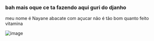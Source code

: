 ### bah mais oque ce ta fazendo aqui guri do djanho

meu nome é Nayane
abacate  com açucar não é tão bom quanto feito vitamina

![image](https://github.com/abacate01eterno/abacate01eterno/assets/133234406/c59fb36a-ea2b-4489-a7a0-26fad022816a)
